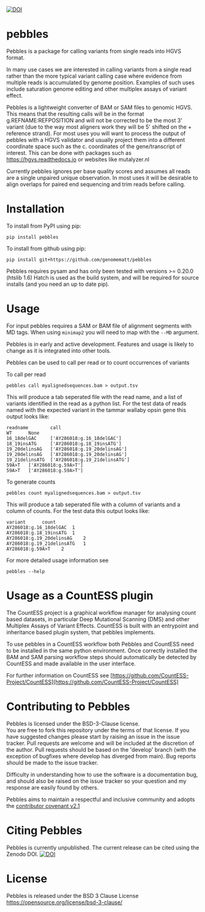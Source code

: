 [![DOI](https://zenodo.org/badge/598950812.svg)](https://zenodo.org/badge/latestdoi/598950812)

# pebbles

Pebbles is a package for calling variants from single reads into HGVS format.

In many use cases we are interested in calling variants from a single read rather than the more
typical variant calling case where evidence from multiple reads is accumulated by genome position.
Examples of such uses include saturation genome editing and other multiplex assays of variant effect.

Pebbles is a lightweight converter of BAM or SAM files to genomic HGVS. This means that the resulting
calls will be in the format g.REFNAME:REFPOSITION and will not be corrected to be the most 3' variant 
(due to the way most aligners work they will be 5' shifted on the + reference strand).
For most uses you will want to process the output of pebbles with a HGVS validator and usually project
them into a different coordinate space such as the c. coordinates of the gene/transcript of interest.
This can be done with packages such as https://hgvs.readthedocs.io or websites like mutalyzer.nl

Currently pebbles ignores per base quality scores and assumes all reads are a single unpaired unique observation.
In most uses it will be desirable to align overlaps for paired end sequencing and trim reads before calling.


# Installation
To install from PyPI using pip:

```shell
pip install pebbles
```

To install from github using pip:

```shell
pip install git+https://github.com/genomematt/pebbles
```

Pebbles requires pysam and has only been tested with versions >= 0.20.0 (htslib 1.6)
Hatch is used as the build system, and will be required for source installs (and you need an up to date pip).

# Usage
For input pebbles requires a SAM or BAM file of alignment segments with MD tags. When using `minimap2` you
will need to map with the `--MD` argument.

Pebbles is in early and active development. Features and usage is likely to change as it is integrated into
other tools.

Pebbles can be used to call per read or to count occurrences of variants

To call per read
```shell
pebbles call myalignedsequences.bam > output.tsv
```

This will produce a tab seperated file with the read name, and a list of variants
identified in the read as a python list. For the test data of reads named with the expected variant in the tammar wallaby opsin
gene this output looks like:

```text
readname        call
WT      None
16_18delGAC     ['AY286018:g.16_18delGAC']
18_19insATG     ['AY286018:g.18_19insATG']
19_20delinsAG   ['AY286018:g.19_20delinsAG']
19_20delinsAG   ['AY286018:g.19_20delinsAG']
19_21delinsATG  ['AY286018:g.19_21delinsATG']
59A>T   ['AY286018:g.59A>T']
59A>T   ['AY286018:g.59A>T']
```

To generate counts
```shell
pebbles count myalignedsequences.bam > output.tsv
```

This will produce a tab seperated file with a column of variants and a column of counts.
For the test data this output looks like:

```text
variant      count
AY286018:g.16_18delGAC  1
AY286018:g.18_19insATG  1
AY286018:g.19_20delinsAG    2
AY286018:g.19_21delinsATG   1
AY286018:g.59A>T    2
```

For more detailed usage information see 
```shell
pebbles --help
```

# Usage as a CountESS plugin

The CountESS project is a graphical workflow manager for analysing count based datasets, in particular Deep Mutational
Scanning (DMS) and other Multiplex Assays of Variant Effects. CountESS is built with an entrypoint and inheritance
based plugin system, that pebbles implements.

To use pebbles in a CountESS workflow both Pebbles and CountESS need to be installed in the same python environment.
Once correctly installed the BAM and SAM parsing workflow steps should automatically be detected by CountESS and made
available in the user interface.

For further information on CountESS see 
[https://github.com/CountESS-Project/CountESS](https://github.com/CountESS-Project/CountESS)

# Contributing to Pebbles
Pebbles is licensed under the BSD-3-Clause license.  
You are free to fork this repository under the terms of that license.
If you have suggested changes please start by raising an issue in the issue tracker.
Pull requests are welcome and will be included at the discretion of the author.
Pull requests should be based on the 'develop' branch 
(with the exception of bugfixes where develop has diverged from main).
Bug reports should be made to the issue tracker.

Difficulty in understanding how to use the software is a documentation bug, and should also be raised on the
issue tracker so your question and my response are easily found by others.

Pebbles aims to maintain a respectful and inclusive community and adopts the
[contributor covenant v2.1](code_of_conduct.md)

# Citing Pebbles

Pebbles is currently unpublished. 
The current release can be cited using the Zenodo DOI. 
[![DOI](https://zenodo.org/badge/598950812.svg)](https://zenodo.org/badge/latestdoi/598950812)

# License
Pebbles is released under the BSD 3 Clause License https://opensource.org/license/bsd-3-clause/
